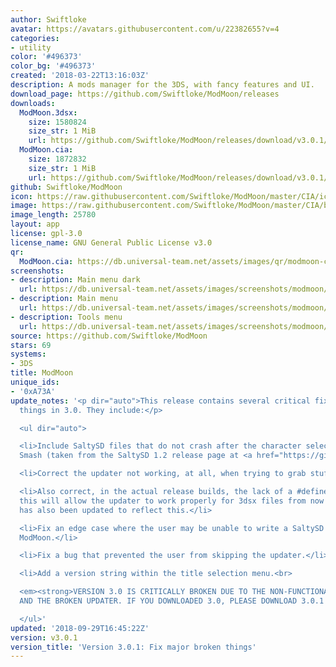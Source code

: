 ```yaml
---
author: Swiftloke
avatar: https://avatars.githubusercontent.com/u/22382655?v=4
categories:
- utility
color: '#496373'
color_bg: '#496373'
created: '2018-03-22T13:16:03Z'
description: A mods manager for the 3DS, with fancy features and UI.
download_page: https://github.com/Swiftloke/ModMoon/releases
downloads:
  ModMoon.3dsx:
    size: 1580824
    size_str: 1 MiB
    url: https://github.com/Swiftloke/ModMoon/releases/download/v3.0.1/ModMoon.3dsx
  ModMoon.cia:
    size: 1872832
    size_str: 1 MiB
    url: https://github.com/Swiftloke/ModMoon/releases/download/v3.0.1/ModMoon.cia
github: Swiftloke/ModMoon
icon: https://raw.githubusercontent.com/Swiftloke/ModMoon/master/CIA/icon.png
image: https://raw.githubusercontent.com/Swiftloke/ModMoon/master/CIA/banner.png
image_length: 25780
layout: app
license: gpl-3.0
license_name: GNU General Public License v3.0
qr:
  ModMoon.cia: https://db.universal-team.net/assets/images/qr/modmoon-cia.png
screenshots:
- description: Main menu dark
  url: https://db.universal-team.net/assets/images/screenshots/modmoon/main-menu-dark.png
- description: Main menu
  url: https://db.universal-team.net/assets/images/screenshots/modmoon/main-menu.png
- description: Tools menu
  url: https://db.universal-team.net/assets/images/screenshots/modmoon/tools-menu.png
source: https://github.com/Swiftloke/ModMoon
stars: 69
systems:
- 3DS
title: ModMoon
unique_ids:
- '0xA73A'
update_notes: '<p dir="auto">This release contains several critical fixes for broken
  things in 3.0. They include:</p>

  <ul dir="auto">

  <li>Include SaltySD files that do not crash after the character select screen in
  Smash (taken from the SaltySD 1.2 release page at <a href="https://github.com/shinyquagsire23/SaltySD/releases">https://github.com/shinyquagsire23/SaltySD/releases</a>)</li>

  <li>Correct the updater not working, at all, when trying to grab stuff from GitHub.</li>

  <li>Also correct, in the actual release builds, the lack of a #define for BUILTFROM3DSX-
  this will allow the updater to work properly for 3dsx files from now on. The readme
  has also been updated to reflect this.</li>

  <li>Fix an edge case where the user may be unable to write a SaltySD file using
  ModMoon.</li>

  <li>Fix a bug that prevented the user from skipping the updater.</li>

  <li>Add a version string within the title selection menu.<br>

  <em><strong>VERSION 3.0 IS CRITICALLY BROKEN DUE TO THE NON-FUNCTIONAL SALTYSD FILES
  AND THE BROKEN UPDATER. IF YOU DOWNLOADED 3.0, PLEASE DOWNLOAD 3.0.1 MANUALLY.</strong></em></li>

  </ul>'
updated: '2018-09-29T16:45:22Z'
version: v3.0.1
version_title: 'Version 3.0.1: Fix major broken things'
---
```

